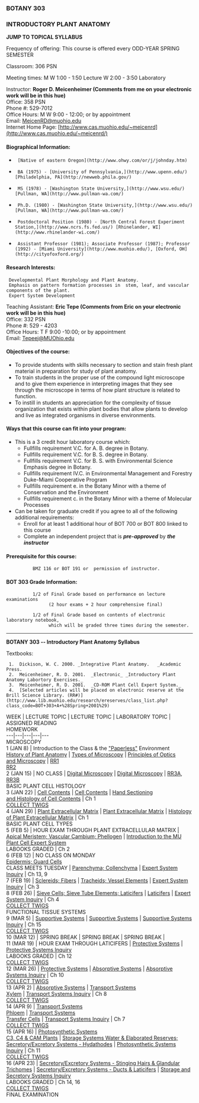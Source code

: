 

###  **BOTANY 303**

###  **INTRODUCTORY PLANT ANATOMY**

**JUMP TO TOPICAL SYLLABUS**

Frequency of offering:  This course is offered every ODD-YEAR SPRING SEMESTER

Classroom:  306 PSN

Meeting times:  M W  1:00 - 1:50  Lecture  W  2:00 - 3:50  Laboratory

Instructor: **Roger D. Meicenheimer   (Comments from me on your electronic
work will be in this hue)**  
Office:               358 PSN  
Phone #:           529-7012  
Office Hours:    M W  9:00 - 12:00;  or by appointment  
Email:             [MeicenRD@muohio.edu](mailto:meicenrd@muohio.edu)  
Internet Home Page:
[http://www.cas.muohio.edu/~meicenrd](http://www.cas.muohio.edu/~meicenrd/)  


####  Biographical Information:

  *      [Native of eastern Oregon](http://www.ohwy.com/or/j/johnday.htm)
  *      BA (1975) - [University of Pennsylvania,](http://www.upenn.edu/) [Philadelphia, PA](http://newweb.phila.gov/)
  *      MS (1978) - [Washington State University,](http://www.wsu.edu/) [Pullman, WA](http://www.pullman-wa.com/)
  *      Ph.D. (1980) - [Washington State University,](http://www.wsu.edu/) [Pullman, WA](http://www.pullman-wa.com/)
  *      Postdoctoral Position (1980) - [North Central Forest Experiment Station,](http://www.ncrs.fs.fed.us/) [Rhinelander, WI](http://www.rhinelander-wi.com/)
  *      Assistant Professor (1981); Associate Professor (1987); Professor (1992) - [Miami University](http://www.muohio.edu/), [Oxford, OH](http://cityofoxford.org/)

####  Research Interests:

     Developmental Plant Morphology and Plant Anatomy.   
     Emphasis on pattern formation processes in  stem, leaf, and vascular components of the plant.   
     Expert System Development

Teaching Assistant:   **Eric Tepe (Comments from Eric on your electronic work
will be in this hue)**  
Office:                          332  PSN  
Phone #:                      529 - 4203  
Office Hours:               T F  9:00 -10:00; or by appointment  
Email:                          Tepeej@MUOhio.edu

####  Objectives of the course:

  * To provide students with skills necessary to section and stain fresh plant material in preparation for study of plant anatomy.
  * To train students in the proper use of the compound light microscope and to give them experience in interpreting images that they see through the microscope in terms of how plant structure is related to function.
  * To instill in students an appreciation for the complexity of tissue organization that exists within plant bodies that allow plants to develop and live as integrated organisms in diverse environments.

####  Ways that this course can fit into your program:

  * This is a 3 credit hour laboratory course which:
    * Fullfills requirement V.C.  for A. B. degree in Botany.
    * Fullfills requirement V.C.  for B. S. degree in Botany.
    * Fullfills requirement V.C.  for B. S. with Environmental Science Emphasis degree in Botany.
    * Fullfills requirement IV.C. in Environmental Management and Forestry Duke-Miami Cooperative Program
    * Fullfills requirement e. in the Botany Minor with a theme of Conservation and the Environment
    * Fullfills requirement c. in the Botany Minor with a theme of Molecular Processes
  * Can be taken for graduate credit if you agree to all of the following additional requirements:
    * Enroll for at least 1 additional hour of BOT 700 or BOT 800 linked to this course
    * Complete an independent project that is **_pre-approved_** by **_the instructor_**

####  Prerequisite for this course:

              BMZ 116 or BOT 191 or  permission of instructor.

####  BOT 303 Grade Information:

              1/2 of Final Grade based on performance on lecture examinations   
                    (2 hour exams + 2 hour comprehensive final)

              1/2 of Final Grade based on contents of electronic laboratory notebook,   
                    which will be graded three times during the semester.

* * *

**BOTANY 303 -- Introductory Plant Anatomy Syllabus**

Textbooks:

     1.  Dickison, W. C. 2000. _Integrative Plant Anatomy.   _Academic Press.   
     2.  Meicenheimer, R. D. 2001.  _Electronic_ _Introductory Plant Anatomy Labortory Exercises._   
     3.  Meicenheimer, R. D. 2001.  _CD-ROM Plant Cell Expert System._   
     4.  [Selected articles will be placed on electronic reserve at the Brill Science Library. (RR#)](http://www.lib.muohio.edu/research/ereserves/class_list.php?class_code=BOT+303+A+%28Spring+2001%29)   
    
  WEEK | LECTURE TOPIC | LECTURE TOPIC | LABORATORY TOPIC | ASSIGNED READING  
HOMEWORK  
---|---|---|---|---  
MICROSCOPY  
1 (JAN 8) | Introduction to the Class & the
["Paperless"](computer_components.html) Environment  
[History of Plant Anatomy](Ch0_History/history.html) | [Types of
Microscopy](Ch1_Microscopy/microscopy.html) | [Principles of Optics
](Ch1_Microscopy/lab1.html)  
[and Microscopy](Ch1_Microscopy/lab1.html) | [RR1](r1.pdf)  
[RR2](rr2.pdf)  
2 (JAN 15) | NO CLASS | [Digital
Microscopy](Ch1_Microscopy/digitalmicroscopy.html) | [Digital
Microscopy](Ch1_Microscopy/lab2.html) | [RR3A](rr2a.pdf), [RR3B](rr3b.pdf)  
BASIC PLANT CELL HISTOLOGY  
3 (JAN 22) | [Cell Contents](Ch2_Ultrastructure/Cell1.html) | [Cell
Contents](Ch2_Ultrastructure/cell2.html) | [Hand
Sectioning](Ch2_Ultrastructure/lab3.html)  
[and Histology of Cell Contents](Ch2_Ultrastructure/lab3.html) | Ch 1  
[COLLECT TWIGS](Ch7_Protective/twigsection.html)  
4 (JAN 29) | [Plant Extracellular Matrix](Ch3_Cwall/cellwall.html) | [Plant
Extracellular Matrix](Ch3_Cwall/cellwall.html) | [Histology of Plant
Extracellular Matrix](Ch4_Histology/lab4.html) | Ch 1  
BASIC PLANT CELL TYPES  
5 (FEB 5) | HOUR EXAM THROUGH PLANT EXTRACELLULAR MATRIX | [Apical Meristem;
Vascular Cambium; Phellogen](Ch5_CellTypes/CELLTYPES6.html) | [Introduction to
the MU Plant Cell Expert System](Ch5_CellTypes/lab5.html)  
LABOOKS GRADED | Ch 2  
6 (FEB 12) | NO CLASS ON MONDAY  
[Epidermis; Guard Cells](Ch5_CellTypes/CELLTYPES6.html)  
CLASS MEETS TUESDAY | [Parenchyma; Collenchyma](Ch5_CellTypes/CELLTYPES6.html)
| [Expert System Inquiry](Ch5_CellTypes/lab5.html) | Ch  13, 9  
7 (FEB 19) | [Sclereids; Fibers](Ch5_CellTypes/CELLTYPES6.html) | [Tracheids;
Vessel Elements](Ch5_CellTypes/CELLTYPES6.html) | [Expert System
Inquiry](Ch5_CellTypes/lab5.html) | Ch 3  
8 (FEB 26) | [Sieve Cells; Sieve Tube Elements;
Laticifers](Ch5_CellTypes/CELLTYPES6.html) |
[Laticifers](Ch5_CellTypes/CELLTYPES6.html) | [Expert System
Inquiry](Ch5_CellTypes/lab5.html) | Ch 4  
[COLLECT TWIGS](Ch7_Protective/twigsection.html)  
FUNCTIONAL TISSUE SYSTEMS  
9 (MAR 5) | [Supportive Systems](Ch6_Supportive/supportive.html) | [Supportive
Systems](Ch6_Supportive/supportive.html) | [Supportive Systems
Inquiry](Ch6_Supportive/lab6.html) | Ch 15  
[COLLECT TWIGS](Ch7_Protective/twigsection.html)  
10 (MAR 12) | SPRING BREAK | SPRING BREAK | SPRING BREAK |  
11 (MAR 19) | HOUR EXAM THROUGH LATICIFERS | [Protective
Systems](Ch7_Protective/protective.html) | [Protective Systems
Inquiry](Ch7_Protective/lab7n.html)  
LABOOKS GRADED | Ch 12  
[COLLECT TWIGS](Ch7_Protective/twigsection.html)  
12 (MAR 26) | [Protective Systems](Ch7_Protective/protective.html) |
[Absorptive Systems](Ch8_Absorptive/Absorptive.html) | [Absorptive Systems
Inquiry](Ch8_Absorptive/lab8.html) | Ch 10  
[COLLECT TWIGS](Ch7_Protective/twigsection.html)  
13 (APR 2) | [Absorptive Systems](Ch8_Absorptive/Absorptive.html) | [Transport
Systems](Ch9_Transport/xylem.html)  
[Xylem](Ch9_Transport/xylem.html) | [Transport Systems
Inquiry](Ch9_Transport/lab9.html) | Ch 8  
[COLLECT TWIGS](Ch7_Protective/twigsection.html)  
14 (APR 9) | [Transport Systems](Ch9_Transport/phloem.html)  
[Phloem](Ch9_Transport/phloem.html) | [Transport
Systems](Ch5_CellTypes/transfercell.html)  
[Transfer Cells](Ch5_CellTypes/transfercell.html) | [Transport Systems
Inquiry](Ch9_Transport/lab9.html) | Ch 7  
[COLLECT TWIGS](Ch7_Protective/twigsection.html)  
15 (APR 16) | [Photosynthetic
Systems](Ch10_Photosynthetic/photosynthesis.html)  
[C3, C4 & CAM Plants](Ch10_Photosynthetic/photosynthesis.html) | [Storage
Systems Water & Elaborated Reserves;](Ch11_Secretory/storage.html)  
[Secretory/Excretory Systems - Hydathodes](Ch11_Secretory/storage.html) |
[Photosynthetic Systems Inquiry](Ch10_Photosynthetic/lab10.html) | Ch 11  
[COLLECT TWIGS](Ch7_Protective/twigsection.html)  
16 (APR 23) | [Secretory/Excretory Systems - Stinging Hairs & Glandular
Trichomes](Ch11_Secretory/storage.html) | [Secretory/Excretory Systems - Ducts
& Laticifers](Ch11_Secretory/storage.html) | [Storage and Secretory Systems
Inquiry](Ch11_Secretory/lab11.html)  
LABOOKS GRADED | Ch 14, 16  
[COLLECT TWIGS](Ch7_Protective/twigsection.html)  
FINAL EXAMINATION  
  
    
    
    
    
    


